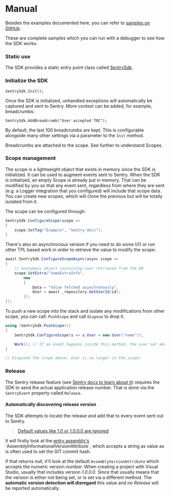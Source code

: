 # Manual

Besides the examples documented here, you can refer to [samples on GitHub](https://github.com/getsentry/sentry-dotnet/tree/master/samples). 

These are complete samples which you can run with a debugger to see how the SDK works.

### Static use

The SDK provides a static entry point class called [SentrySdk](/api/Sentry.SentrySdk.html).

### Initialize the SDK

`SentrySdk.Init();`

Once the SDK is initialized, unhandled exceptions will automatically be captured and sent to Sentry.
More context can be added, for example, breadcrumbs:

`SentrySdk.AddBreadcrumb("User accepted TOC");`

By default, the last 100 breadcrumbs are kept. This is configurable alongside many other settings via a parameter to the `Init` method.

Breadcrumbs are attached to the scope. See further to understand Scopes.

### Scope management

The scope is a lightweight object that exists in memory since the SDK is initialized. It can be used to augment events sent to Sentry.
When the SDK is initialized, an empty Scope is already put in memory. That can be modified by you so that any event sent, regardless from where they are sent (e.g: a Logger integration that you configured) will include that scope data.
You can create new scopes, which will clone the previous but will be totally isolated from it.

The scope can be configured through:

```csharp
SentrySdk.ConfigureScope(scope =>
{
    scope.SetTag("Example", "Sentry docs");
}
```

There's also an asynchronous version if you need to do some I/O or run other TPL based work in order to retrieve the value to modify the scope:

```csharp
await SentrySdk.ConfigureScopeAsync(async scope =>
{
    // Anonymous object containing user retrieved from the DB
    scope.SetExtra("SomeExtraInfo",
        new
        {
            Data = "Value fetched asynchronously",
            User = await _repository.GetUserId(id);
        });
});
```

To push a new scope into the stack and isolate any modifications from other scope, you can call: `PushScope` and call `Dispose` to drop it.

```csharp
using (SentrySdk.PushScope())
{
    SentrySdk.ConfigureScope(s => s.User = new User("name"));

    Work(); // If an event happens inside this method, the user set above is sent with it.
}

// Disposed the scope above, User is no longer in the scope!
```

### Release

The Sentry release feature (see [Sentry docs to learn about it](https://docs.sentry.io/learn/releases/)) requires the SDK to send the actual
application release number. That is done via the `SentryEvent` property called `Release`.

#### Automatically discovering release version

The SDK attempts to locate the release and add that to every event sent out to Sentry.

> [Default values like 1.0 or 1.0.0.0 are ignored](https://github.com/getsentry/sentry-dotnet/blob/dbb5a3af054d0ca6f801de37fb7db3632ca2c65a/src/Sentry/Internal/ApplicationVersionLocator.cs#L14-L21).

It will firstly look at the [entry assembly's](https://msdn.microsoft.com/en-us/library/system.reflection.assembly.getentryassembly(v=vs.110).aspx) `AssemblyInformationalVersionAttribute`, which accepts a string as
value as is often used to set the GIT commit hash. 

If that returns null, it'll look at the default `AssemblyVersionAttribute` which accepts the numeric version number. When creating a project with Visual Studio, usually that includes version *1.0.0.0*.
Since that usually means that the version is either not being set, or is set via a different method. The **automatic version detection will disregard** this value and no *Release* will be reported automatically.
